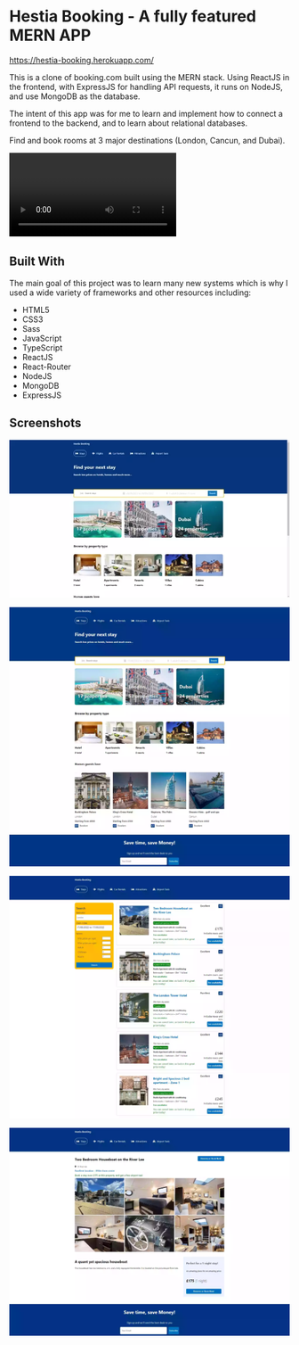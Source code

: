 # Hestia Booking - A fully featured MERN APP

https://hestia-booking.herokuapp.com/

This is a clone of booking.com built using the MERN stack. Using ReactJS in the frontend, with ExpressJS for handling API requests, it runs on NodeJS, and use MongoDB as the database.

The intent of this app was for me to learn and implement how to connect a frontend to the backend, and to learn about relational databases. 

Find and book rooms at 3 major destinations (London, Cancun, and Dubai).

![video](https://github.com/Baskin-Ridley/booking-app-mern/blob/main/readme-assets/website-demo.webm)

## Built With
The main goal of this project was to learn many new systems which is why I used a wide variety of frameworks and other resources including:

- HTML5
- CSS3
- Sass
- JavaScript
- TypeScript
- ReactJS
- React-Router
- NodeJS
- MongoDB
- ExpressJS

## Screenshots

![animation](https://raw.githubusercontent.com/Baskin-Ridley/booking-app-mern/main/readme-assets/hestia%20booking.webp)

![main page](https://raw.githubusercontent.com/Baskin-Ridley/booking-app-mern/main/readme-assets/home.webp)

![search page](https://raw.githubusercontent.com/Baskin-Ridley/booking-app-mern/main/readme-assets/search.webp)

![hotel page](https://raw.githubusercontent.com/Baskin-Ridley/booking-app-mern/main/readme-assets/hotel.webp)
